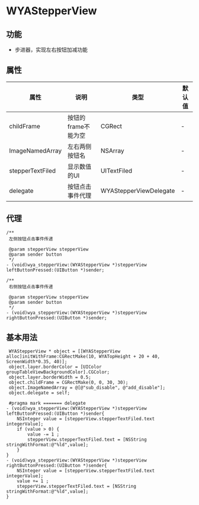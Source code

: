 #  WYAStepperView
## 功能
- 步进器，实现左右按钮加减功能


## 属性

属性 | 说明 | 类型 |默认值
--- | --- | --- | ---
childFrame | 按钮的frame不能为空 | CGRect | -
ImageNamedArray | 左右两侧按钮名 | NSArray | -
stepperTextFiled | 显示数值的UI | UITextFiled | -
delegate | 按钮点击事件代理 | WYAStepperViewDelegate | -

## 代理

```Object-C
/**
 左侧按钮点击事件传递

 @param stepperView stepperView
 @param sender button
 */
- (void)wya_stepperView:(WYAStepperView *)stepperView leftButtonPressed:(UIButton *)sender;

/**
 右侧按钮点击事件传递

 @param stepperView stepperView
 @param sender button
 */
- (void)wya_stepperView:(WYAStepperView *)stepperView rightButtonPressed:(UIButton *)sender;
```
## 基本用法

```Object-C
 WYAStepperView * object = [[WYAStepperView alloc]initWithFrame:CGRectMake(10, WYATopHeight + 20 + 40, ScreenWidth*0.35, 40)];
 object.layer.borderColor = [UIColor groupTableViewBackgroundColor].CGColor;
 object.layer.borderWidth = 0.5;        
 object.childFrame = CGRectMake(0, 0, 30, 30);
 object.ImageNamedArray = @[@"sub_disable", @"add_disable"];
 object.delegate = self;
 
 #pragma mark ======= delegate
- (void)wya_stepperView:(WYAStepperView *)stepperView leftButtonPressed:(UIButton *)sender{
    NSInteger value = [stepperView.stepperTextFiled.text integerValue];
    if (value > 0) {
        value -= 1 ;
        stepperView.stepperTextFiled.text = [NSString stringWithFormat:@"%ld",value];
    }
}
- (void)wya_stepperView:(WYAStepperView *)stepperView rightButtonPressed:(UIButton *)sender{
    NSInteger value = [stepperView.stepperTextFiled.text integerValue];
    value += 1 ;
    stepperView.stepperTextFiled.text = [NSString stringWithFormat:@"%ld",value];
}
```

